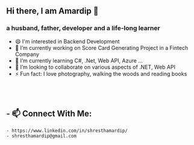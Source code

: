 ## Hi there, I am Amardip 👋
### a husband, father, developer and a life-long learner
- 😄 I'm interested in Backend Development 
- 🔭 I’m currently working on Score Card Generating Project in a Fintech Company
- 🌱 I’m currently learning C#, .Net, Web API, Azure ...
- 👯 I’m looking to collaborate on various aspects of .NET, Web API
- ⚡ Fun fact: I love photography, walking the woods and reading books

<br />
<br />

## - 📫 Connect With Me:
    - https://www.linkedin.com/in/shresthamardip/ 
    - shresthamardip@gmail.com
